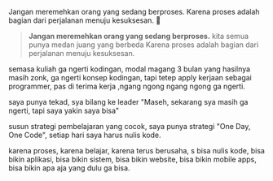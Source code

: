 Jangan meremehkan orang yang sedang berproses. Karena proses adalah bagian dari perjalanan menuju kesuksesan. 🚀

> **Jangan meremehkan orang yang sedang berproses.** kita semua punya medan juang yang berbeda
> Karena proses adalah bagian dari perjalanan menuju kesuksesan.
>
> 
semasa kuliah ga ngerti kodingan, modal magang 3 bulan yang hasilnya masih zonk, ga ngerti konsep
kodingan, tapi tetep apply kerjaan sebagai programmer, pas di terima kerja ,ngang ngong ngang ngong ga ngerti.

saya punya tekad, sya bilang ke leader "Maseh, sekarang sya masih ga ngerti, tapi saya yakin saya bisa"

susun strategi pembelajaran yang cocok, saya punya strategi "One Day, One Code", setiap hari saya harus nulis kode.


karena proses, karena belajar, karena terus berusaha, s bisa nulis kode, bisa bikin aplikasi, bisa bikin sistem, bisa bikin website, bisa bikin mobile apps, bisa bikin apa aja yang dulu ga bisa.